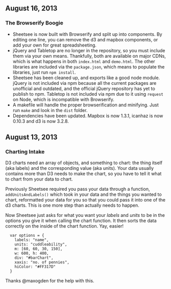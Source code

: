 ## August 16, 2013
### The Browserify Boogie

* Sheetsee is now built with Browserify and split up into components. By editing one line, you can remove the d3 and mapbox components, or add your own for great spreadsheeting. 
* jQuery and Tabletop are no longer in the repository, so you must include them via your own means. Thankfully, both are available on major CDNs, which is what happens in both `index.html` and `demo.html`. The other libraries are included via the `package.json`, which means to populate the libraries, just run `npm install`.
* Sheetsee has been cleaned up, and exports like a good node module. jQuery is not included via npm because all the current packages are unofficial and outdated, and the official jQuery repository has yet to publish to npm. Tabletop is not included via npm due to it using `request` on Node, which is incompatible with Browserify.
* A makefile will handle the proper browserification and minifying. Just run `make` and look in the `dist` folder.
* Dependencies have been updated. Mapbox is now 1.3.1, icanhaz is now 0.10.3 and d3 is now 3.2.8.

## August 13, 2013
### Charting Intake

D3 charts need an array of objects, and something to chart: the thing itself (aka labels) and the corresponding value (aka units). Your data usually contains more than D3 needs to make the chart, so you have to tell it what to chart from your data to chart. 

Previously Sheetsee required you pass your data through a function, `addUnitsAndLabels()` which took in your data and the things you wanted to chart, reformatted your data for you so that you could pass it into one of the d3 charts. This is one more step than actually needs to happen.

Now Sheetsee just asks for what you want your _labels_ and _units_ to be in the options you give it when calling the chart function. It then sorts the data correctly on the inside of the chart function. Yay, easier! 

```
  var options = {
    labels: "name", 
    units: "cuddleability", 
    m: [60, 60, 30, 150], 
    w: 600, h: 400, 
    div: "#barChart", 
    xaxis: "no. of pennies", 
    hiColor: "#FF317D"
  }
```

Thanks @maxogden for the help with this.
